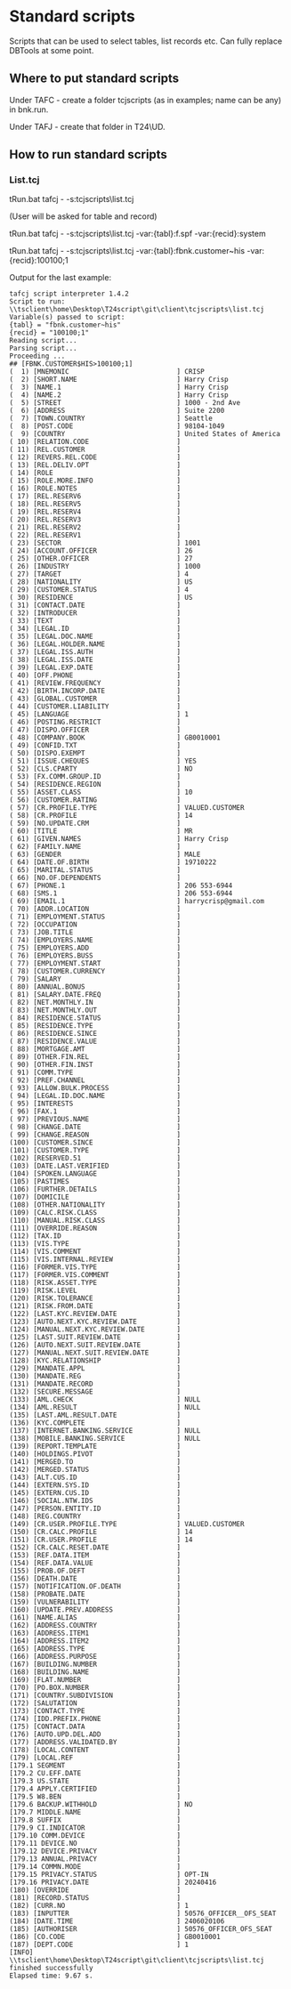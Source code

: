 #  Standard scripts

Scripts that can be used to select tables, list records etc. Can fully replace DBTools at some point.

## Where to put standard scripts

Under TAFC - create a folder tcjscripts (as in examples; name can be any) in bnk.run.

Under TAFJ - create that folder in T24\UD.

## How to run standard scripts

### List.tcj
tRun.bat tafcj - -s:tcjscripts\list.tcj

(User will be asked for table and record)

tRun.bat tafcj - -s:tcjscripts\list.tcj -var:{tabl}:f.spf -var:{recid}:system

tRun.bat tafcj - -s:tcjscripts\list.tcj -var:{tabl}:fbnk.customer~his -var:{recid}:100100;1

Output for the last example:

    tafcj script interpreter 1.4.2
    Script to run: \\tsclient\home\Desktop\T24script\git\client\tcjscripts\list.tcj
    Variable(s) passed to script:
    {tabl} = "fbnk.customer~his"
    {recid} = "100100;1"
    Reading script...
    Parsing script...
    Proceeding ...
    ## [FBNK.CUSTOMER$HIS>100100;1]
    (  1) [MNEMONIC                           ] CRISP
    (  2) [SHORT.NAME                         ] Harry Crisp
    (  3) [NAME.1                             ] Harry Crisp
    (  4) [NAME.2                             ] Harry Crisp
    (  5) [STREET                             ] 1000 - 2nd Ave
    (  6) [ADDRESS                            ] Suite 2200
    (  7) [TOWN.COUNTRY                       ] Seattle
    (  8) [POST.CODE                          ] 98104-1049
    (  9) [COUNTRY                            ] United States of America
    ( 10) [RELATION.CODE                      ] 
    ( 11) [REL.CUSTOMER                       ] 
    ( 12) [REVERS.REL.CODE                    ] 
    ( 13) [REL.DELIV.OPT                      ] 
    ( 14) [ROLE                               ] 
    ( 15) [ROLE.MORE.INFO                     ] 
    ( 16) [ROLE.NOTES                         ] 
    ( 17) [REL.RESERV6                        ] 
    ( 18) [REL.RESERV5                        ] 
    ( 19) [REL.RESERV4                        ] 
    ( 20) [REL.RESERV3                        ] 
    ( 21) [REL.RESERV2                        ] 
    ( 22) [REL.RESERV1                        ] 
    ( 23) [SECTOR                             ] 1001
    ( 24) [ACCOUNT.OFFICER                    ] 26
    ( 25) [OTHER.OFFICER                      ] 27
    ( 26) [INDUSTRY                           ] 1000
    ( 27) [TARGET                             ] 4
    ( 28) [NATIONALITY                        ] US
    ( 29) [CUSTOMER.STATUS                    ] 4
    ( 30) [RESIDENCE                          ] US
    ( 31) [CONTACT.DATE                       ] 
    ( 32) [INTRODUCER                         ] 
    ( 33) [TEXT                               ] 
    ( 34) [LEGAL.ID                           ] 
    ( 35) [LEGAL.DOC.NAME                     ] 
    ( 36) [LEGAL.HOLDER.NAME                  ] 
    ( 37) [LEGAL.ISS.AUTH                     ] 
    ( 38) [LEGAL.ISS.DATE                     ] 
    ( 39) [LEGAL.EXP.DATE                     ] 
    ( 40) [OFF.PHONE                          ] 
    ( 41) [REVIEW.FREQUENCY                   ] 
    ( 42) [BIRTH.INCORP.DATE                  ] 
    ( 43) [GLOBAL.CUSTOMER                    ] 
    ( 44) [CUSTOMER.LIABILITY                 ] 
    ( 45) [LANGUAGE                           ] 1
    ( 46) [POSTING.RESTRICT                   ] 
    ( 47) [DISPO.OFFICER                      ] 
    ( 48) [COMPANY.BOOK                       ] GB0010001
    ( 49) [CONFID.TXT                         ] 
    ( 50) [DISPO.EXEMPT                       ] 
    ( 51) [ISSUE.CHEQUES                      ] YES
    ( 52) [CLS.CPARTY                         ] NO
    ( 53) [FX.COMM.GROUP.ID                   ] 
    ( 54) [RESIDENCE.REGION                   ] 
    ( 55) [ASSET.CLASS                        ] 10
    ( 56) [CUSTOMER.RATING                    ] 
    ( 57) [CR.PROFILE.TYPE                    ] VALUED.CUSTOMER
    ( 58) [CR.PROFILE                         ] 14
    ( 59) [NO.UPDATE.CRM                      ] 
    ( 60) [TITLE                              ] MR
    ( 61) [GIVEN.NAMES                        ] Harry Crisp
    ( 62) [FAMILY.NAME                        ] 
    ( 63) [GENDER                             ] MALE
    ( 64) [DATE.OF.BIRTH                      ] 19710222
    ( 65) [MARITAL.STATUS                     ] 
    ( 66) [NO.OF.DEPENDENTS                   ] 
    ( 67) [PHONE.1                            ] 206 553-6944
    ( 68) [SMS.1                              ] 206 553-6944
    ( 69) [EMAIL.1                            ] harrycrisp@gmail.com
    ( 70) [ADDR.LOCATION                      ] 
    ( 71) [EMPLOYMENT.STATUS                  ] 
    ( 72) [OCCUPATION                         ] 
    ( 73) [JOB.TITLE                          ] 
    ( 74) [EMPLOYERS.NAME                     ] 
    ( 75) [EMPLOYERS.ADD                      ] 
    ( 76) [EMPLOYERS.BUSS                     ] 
    ( 77) [EMPLOYMENT.START                   ] 
    ( 78) [CUSTOMER.CURRENCY                  ] 
    ( 79) [SALARY                             ] 
    ( 80) [ANNUAL.BONUS                       ] 
    ( 81) [SALARY.DATE.FREQ                   ] 
    ( 82) [NET.MONTHLY.IN                     ] 
    ( 83) [NET.MONTHLY.OUT                    ] 
    ( 84) [RESIDENCE.STATUS                   ] 
    ( 85) [RESIDENCE.TYPE                     ] 
    ( 86) [RESIDENCE.SINCE                    ] 
    ( 87) [RESIDENCE.VALUE                    ] 
    ( 88) [MORTGAGE.AMT                       ] 
    ( 89) [OTHER.FIN.REL                      ] 
    ( 90) [OTHER.FIN.INST                     ] 
    ( 91) [COMM.TYPE                          ] 
    ( 92) [PREF.CHANNEL                       ] 
    ( 93) [ALLOW.BULK.PROCESS                 ] 
    ( 94) [LEGAL.ID.DOC.NAME                  ] 
    ( 95) [INTERESTS                          ] 
    ( 96) [FAX.1                              ] 
    ( 97) [PREVIOUS.NAME                      ] 
    ( 98) [CHANGE.DATE                        ] 
    ( 99) [CHANGE.REASON                      ] 
    (100) [CUSTOMER.SINCE                     ] 
    (101) [CUSTOMER.TYPE                      ] 
    (102) [RESERVED.51                        ] 
    (103) [DATE.LAST.VERIFIED                 ] 
    (104) [SPOKEN.LANGUAGE                    ] 
    (105) [PASTIMES                           ] 
    (106) [FURTHER.DETAILS                    ] 
    (107) [DOMICILE                           ] 
    (108) [OTHER.NATIONALITY                  ] 
    (109) [CALC.RISK.CLASS                    ] 
    (110) [MANUAL.RISK.CLASS                  ] 
    (111) [OVERRIDE.REASON                    ] 
    (112) [TAX.ID                             ] 
    (113) [VIS.TYPE                           ] 
    (114) [VIS.COMMENT                        ] 
    (115) [VIS.INTERNAL.REVIEW                ] 
    (116) [FORMER.VIS.TYPE                    ] 
    (117) [FORMER.VIS.COMMENT                 ] 
    (118) [RISK.ASSET.TYPE                    ] 
    (119) [RISK.LEVEL                         ] 
    (120) [RISK.TOLERANCE                     ] 
    (121) [RISK.FROM.DATE                     ] 
    (122) [LAST.KYC.REVIEW.DATE               ] 
    (123) [AUTO.NEXT.KYC.REVIEW.DATE          ] 
    (124) [MANUAL.NEXT.KYC.REVIEW.DATE        ] 
    (125) [LAST.SUIT.REVIEW.DATE              ] 
    (126) [AUTO.NEXT.SUIT.REVIEW.DATE         ] 
    (127) [MANUAL.NEXT.SUIT.REVIEW.DATE       ] 
    (128) [KYC.RELATIONSHIP                   ] 
    (129) [MANDATE.APPL                       ] 
    (130) [MANDATE.REG                        ] 
    (131) [MANDATE.RECORD                     ] 
    (132) [SECURE.MESSAGE                     ] 
    (133) [AML.CHECK                          ] NULL
    (134) [AML.RESULT                         ] NULL
    (135) [LAST.AML.RESULT.DATE               ] 
    (136) [KYC.COMPLETE                       ] 
    (137) [INTERNET.BANKING.SERVICE           ] NULL
    (138) [MOBILE.BANKING.SERVICE             ] NULL
    (139) [REPORT.TEMPLATE                    ] 
    (140) [HOLDINGS.PIVOT                     ] 
    (141) [MERGED.TO                          ] 
    (142) [MERGED.STATUS                      ] 
    (143) [ALT.CUS.ID                         ] 
    (144) [EXTERN.SYS.ID                      ] 
    (145) [EXTERN.CUS.ID                      ] 
    (146) [SOCIAL.NTW.IDS                     ] 
    (147) [PERSON.ENTITY.ID                   ] 
    (148) [REG.COUNTRY                        ] 
    (149) [CR.USER.PROFILE.TYPE               ] VALUED.CUSTOMER
    (150) [CR.CALC.PROFILE                    ] 14
    (151) [CR.USER.PROFILE                    ] 14
    (152) [CR.CALC.RESET.DATE                 ] 
    (153) [REF.DATA.ITEM                      ] 
    (154) [REF.DATA.VALUE                     ] 
    (155) [PROB.OF.DEFT                       ] 
    (156) [DEATH.DATE                         ] 
    (157) [NOTIFICATION.OF.DEATH              ] 
    (158) [PROBATE.DATE                       ] 
    (159) [VULNERABILITY                      ] 
    (160) [UPDATE.PREV.ADDRESS                ] 
    (161) [NAME.ALIAS                         ] 
    (162) [ADDRESS.COUNTRY                    ] 
    (163) [ADDRESS.ITEM1                      ] 
    (164) [ADDRESS.ITEM2                      ] 
    (165) [ADDRESS.TYPE                       ] 
    (166) [ADDRESS.PURPOSE                    ] 
    (167) [BUILDING.NUMBER                    ] 
    (168) [BUILDING.NAME                      ] 
    (169) [FLAT.NUMBER                        ] 
    (170) [PO.BOX.NUMBER                      ] 
    (171) [COUNTRY.SUBDIVISION                ] 
    (172) [SALUTATION                         ] 
    (173) [CONTACT.TYPE                       ] 
    (174) [IDD.PREFIX.PHONE                   ] 
    (175) [CONTACT.DATA                       ] 
    (176) [AUTO.UPD.DEL.ADD                   ] 
    (177) [ADDRESS.VALIDATED.BY               ] 
    (178) [LOCAL.CONTENT                      ] 
    (179) [LOCAL.REF                          ] 
    [179.1 SEGMENT                            ] 
    [179.2 CU.EFF.DATE                        ] 
    [179.3 US.STATE                           ] 
    [179.4 APPLY.CERTIFIED                    ] 
    [179.5 W8.BEN                             ] 
    [179.6 BACKUP.WITHHOLD                    ] NO
    [179.7 MIDDLE.NAME                        ] 
    [179.8 SUFFIX                             ] 
    [179.9 CI.INDICATOR                       ] 
    [179.10 COMM.DEVICE                       ] 
    [179.11 DEVICE.NO                         ] 
    [179.12 DEVICE.PRIVACY                    ] 
    [179.13 ANNUAL.PRIVACY                    ] 
    [179.14 COMMN.MODE                        ] 
    [179.15 PRIVACY.STATUS                    ] OPT-IN
    [179.16 PRIVACY.DATE                      ] 20240416
    (180) [OVERRIDE                           ] 
    (181) [RECORD.STATUS                      ] 
    (182) [CURR.NO                            ] 1
    (183) [INPUTTER                           ] 50576_OFFICER__OFS_SEAT
    (184) [DATE.TIME                          ] 2406020106
    (185) [AUTHORISER                         ] 50576_OFFICER_OFS_SEAT
    (186) [CO.CODE                            ] GB0010001
    (187) [DEPT.CODE                          ] 1
    [INFO] \\tsclient\home\Desktop\T24script\git\client\tcjscripts\list.tcj finished successfully
    Elapsed time: 9.67 s.
    
    